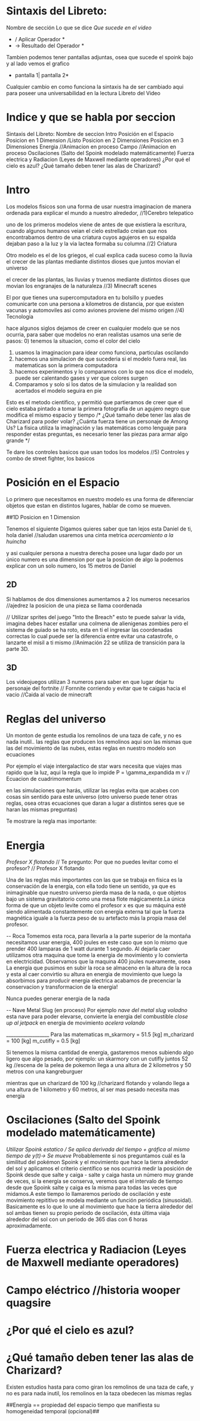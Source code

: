 # Sintaxis del Libreto: 
Nombre de sección
Lo que se dice
*Que sucede en el video*
* / Aplicar Operador *
* -> Resultado del Operador *

Tambien podemos tener pantallas adjuntas, osea que sucede el spoink bajo y al lado vemos el grafico
* pantalla 1| pantalla 2*

Cualquier cambio en como funciona la sintaxis ha de ser cambiado aqui para poseer una universabilidad en la lectura
Libreto del Video

# Indice y que se habla por seccion

  Sintaxis del Libreto: 
  Nombre de seccion
  Intro
  Posición en el Espacio
  Posicion en 1 Dimension /Listo
  Posicion en 2 Dimensiones
  Posicion en 3 Dimensiones
  Energia                 //Animacion en proceso
  Campo                   //Animacion en proceso
  Oscilaciones (Salto del Spoink modelado matemáticamente)
  Fuerza electrica y Radiacion (Leyes de Maxwell mediante operadores)
  ¿Por qué el cielo es azul?
  ¿Qué tamaño deben tener las alas de Charizard?

# Intro
Los modelos fisicos son una forma de usar nuestra imaginacion de manera ordenada para
explicar el mundo a nuestro alrededor, //1)Cerebro telepatico


uno de los primeros modelos viene de
antes de que existiera la escritura, cuando algunos humanos veian el cielo
estrellado creian que nos encontrabamos dentro de una criatura cuyos agujeros
en su espalda dejaban paso a la luz y la via lactea formaba su columna
//2) Criatura


Otro modelo es el de los griegos, el cual explica cada suceso como 
la lluvia
el crecer de las plantas
mediante distintos dioses que juntos movian el universo



el crecer de
las plantas, las lluvias y truenos mediante distintos dioses que
movian los engranajes de la naturaleza
//3) Minecraft scenes

El por que tienes una supercomputadora en tu bolsillo y puedes comunicarte con
una persona a kilometros de distancia, por que existen vacunas y automoviles
asi como aviones proviene del mismo origen
//4) Tecnologia

hace algunos siglos dejamos de creer en cualquier modelo que se nos ocurria,
para saber que modelos no eran realistas usamos una serie de pasos:
0) tenemos la situacion, como el color del cielo
1) usamos la imaginacion para idear como funciona, particulas oscilando
2) hacemos una simulacion de que sucederia si el modelo fuera real, las
matematicas son la primera computadora
3) hacemos experimentos y lo comparamos con lo que nos dice el modelo, puede
ser calentando gases y ver que colores surgen
4) Comparamos y solo si los datos de la simulacion y la realidad son acertados
el modelo seguira en pie

Esto es el metodo cientifico, y permitió que partieramos de creer que el cielo
estaba pintado a tomar la primera fotografia de un agujero negro que modifica el mismo espacio y tiempo
/*
¿Qué tamaño debe tener las alas de Charizard para poder volar? ¿Cuánta fuerza tiene un personaje de Among Us?
La fisica utiliza la imaginación y las matemáticas como lenguaje para responder estas preguntas, es necesario tener las piezas para armar algo grande
*/

Te dare los controles basicos que usan todos los modelos //5) Controles y combo
de street fighter, los basicos

# Posición en el Espacio
Lo primero que necesitamos en nuestro modelo es una forma de diferenciar
objetos que estan en distintos lugares, hablar de como se mueven.

##1D
Posicion en 1 Dimension

Tenemos el siguiente
Digamos quieres saber que tan lejos esta Daniel de ti, hola daniel //saludan
usaremos una cinta metrica
*acercamiento a la huincha*

y asi cualquier persona a nuestra derecha posee una lugar dado por un único numero
es una dimension por que la posicion de algo la podemos explicar con un solo
numero, los 15 metros de Daniel

## 2D
Si hablamos de dos dimensiones aumentamos a 2 los numeros necesarios //ajedrez
la posicion de una pieza se llama coordenada

// Utilizar sprites del juego "Into the Breach" 
esto te puede salvar la vida, imagina debes hacer estallar una colmena de alienigenas zombies pero el sistema de guiado se ha roto, esta en ti el ingresar las coordenadas correctas 
lo cual puede ser la diferencia entre evitar una catastrofe, o lanzarte el misil a ti mismo //Animación 22  se utiliza de transición para la parte 3D.

## 3D
Los videojuegos utilizan 3 numeros para saber en que lugar dejar tu personaje
del fortnite // Fornnite corriendo 
y evitar que te caigas hacia el vacio //Caida al vacio de minecraft

# Reglas del universo
Un monton de gente estudia los remolinos de una taza de cafe, y no es nada
inutil.. las reglas que producen los remolinos aqui son las mismas que las del
movimiento de las nubes, estas reglas en nuestro modelo son ecuaciones

Por ejemplo el viaje intergalactico de star wars necesita que viajes mas rapido
que la luz, aqui la regla que lo impide
P = \gamma_expandida m v  // Ecuacion de cuadrimomentum

en las simulaciones que harás, utilizar las reglas evita que acabes con cosas
sin sentido para este universo (otro universo puede tener otras reglas, osea
otras ecuaciones que daran a lugar a distintos seres que se haran las mismas
preguntas)

Te mostrare la regla mas importante:

# Energia
 

 
*Profesor X flotando* // Te pregunto: Por que no puedes
levitar como el profesor? // Profesor X flotando

Una de las reglas más importantes con las que se trabaja en física es la conservación de la energía,
con ella todo tiene un sentido, ya que es inimaginable que nuestro universo pierda masa de la nada, o que objetos bajo un sistema gravitatorio como una mesa flote mágicamente.La única forma de que un objeto levite como el profesor x es que su máquina esté siendo alimentada constantemente con energía externa tal que la fuerza magnética iguale a la fuerza peso de su artefacto más la propia masa del profesor.

-- Roca
Tomemos esta roca, para llevarla a la parte superior de la montaña necesitamos
usar energia, 400 joules en este caso que son lo mismo que prender 400 lamparas
de 1 watt durante 1 segundo.
Al dejarla caer utilizamos otra maquina que tome la energia de movimiento y lo
convierta en electricidad.
Observamos que la maquina 400 joules nuevamente, osea
La energia que pusimos en subir la roca se almaceno en la altura de la roca
y esta al caer convirtio su altura en energia de movimiento
que luego la absorbimos para producir energia electrica
acabamos de precenciar la conservacion y transformacion de la energia!

Nunca puedes generar energia de la nada

-- Nave Metal Slug (en proceso)
Por ejemplo *nave del metal slug voladno*
esta nave para poder elevarse, convierte la energia del combustible  *close up al jetpack* en energia de movimiento *acelera volando*

__________________ Para las matematicas
m_skarmory = 51.5 [kg]
m_charizard = 100 [kg]
m_cutifly = 0.5 [kg]




Si tenemos la misma cantidad de energia, gastaremos menos subiendo algo ligero
que algo pesado, por ejemplo:
un skarmory con un cutifly juntos 52 kg //escena de la pelea de pokemon
llega a una altura de 2 kilometros y 50 metros con una kangreburguer

mientras que un charizard de 100 kg //charizard flotando y volando
llega a una altura de 1 kilometro y 60 metros, al ser mas pesado necesita mas
energia

# Oscilaciones (Salto del Spoink modelado matemáticamente)
*Utilizar Spoink estatico  / Se aplica derivada del tiempo + gráfica al mismo tiempo de y(t)-> Se mueve*
Probablemente si nos preguntamos cuál es la similitud del pokémon Spoink  y el movimiento que hace la tierra alrededor del sol y aplicamos el criterio científico se nos ocurrirá medir la posición de Spoink desde que salte y caiga - salte y caiga hasta un número muy grande de veces, si la energía se conserva, veremos que el intervalo de tiempo desde que Spoink salte y caiga es la misma para todas las veces que midamos.A este tiempo lo llamaremos período de oscilación y este movimiento repititivo se modela mediante un función periódica (sinusoidal). Basicamente es lo que lo une al movimiento  que hace la tierra alrededor del sol ambas tienen su propio periodo de oscilación, ésta última viaja alrededor del sol con un periodo de 365 días con 6 horas aproximadamente.



# Fuerza electrica y Radiacion (Leyes de Maxwell mediante operadores)
# Campo eléctrico //historia wooper quagsire 
# ¿Por qué el cielo es azul?



# ¿Qué tamaño deben tener las alas de Charizard?
Existen estudios hasta para como giran los remolinos de una taza de cafe, y no
es para nada inutil, los remolinos en la taza obedecen las mismas reglas 

##Energía == propiedad del espacio tiempo que manifiesta su homogeneidad temporal (opcional)##
